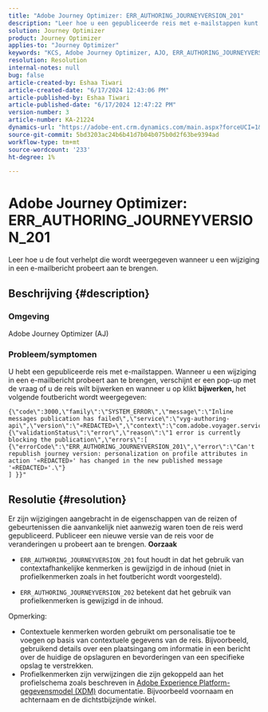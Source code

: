 ```yaml
---
title: "Adobe Journey Optimizer: ERR_AUTHORING_JOURNEYVERSION_201"
description: "Leer hoe u een gepubliceerde reis met e-mailstappen kunt reproduceren."
solution: Journey Optimizer
product: Journey Optimizer
applies-to: "Journey Optimizer"
keywords: "KCS, Adobe Journey Optimizer, AJO, ERR_AUTHORING_JOURNEYVERSION_201, trip not published"
resolution: Resolution
internal-notes: null
bug: false
article-created-by: Eshaa Tiwari
article-created-date: "6/17/2024 12:43:06 PM"
article-published-by: Eshaa Tiwari
article-published-date: "6/17/2024 12:47:22 PM"
version-number: 3
article-number: KA-21224
dynamics-url: "https://adobe-ent.crm.dynamics.com/main.aspx?forceUCI=1&pagetype=entityrecord&etn=knowledgearticle&id=1e8fe522-a72c-ef11-840a-6045bd029b18"
source-git-commit: 5bd3203ac24b6b41d7b04b075b0d2f63be9394ad
workflow-type: tm+mt
source-wordcount: '233'
ht-degree: 1%

---
```


# Adobe Journey Optimizer: ERR_AUTHORING_JOURNEYVERSION_201


Leer hoe u de fout verhelpt die wordt weergegeven wanneer u een wijziging in een e-mailbericht probeert aan te brengen.

## Beschrijving {#description}


### <b>Omgeving</b>

Adobe Journey Optimizer (AJ)

### <b>Probleem/symptomen</b>

U hebt een gepubliceerde reis met e-mailstappen. Wanneer u een wijziging in een e-mailbericht probeert aan te brengen, verschijnt er een pop-up met de vraag of u de reis wilt bijwerken en wanneer u op klikt <b>bijwerken, </b>het volgende foutbericht wordt weergegeven:


```
{\"code\":3000,\"family\":\"SYSTEM_ERROR\",\"message\":\"Inline messages publication has failed\",\"service\":\"vyg-authoring-api\",\"version\":\"«REDACTED»\",\"context\":\"com.adobe.voyager.service.authoring.restapis.v1_0.JourneyVersionsService:1864\",\"uid\":\"«REDACTED»\",\"extraInfo\":{\"validationStatus\":\"error\",\"reason\":\"1 error is currently blocking the publication\",\"errors\":[ 
{\"errorCode\":\"ERR_AUTHORING_JOURNEYVERSION_201\",\"error\":\"Can't republish journey version: personalization on profile attributes in action '«REDACTED»' has changed in the new published message '«REDACTED»'.\"}
] }}"
```



## Resolutie {#resolution}


Er zijn wijzigingen aangebracht in de eigenschappen van de reizen of gebeurtenissen die aanvankelijk niet aanwezig waren toen de reis werd gepubliceerd. Publiceer een nieuwe versie van de reis voor de veranderingen u probeert aan te brengen.
<b>Oorzaak</b>
- `ERR_AUTHORING_JOURNEYVERSION_201` fout houdt in dat het gebruik van contextafhankelijke kenmerken is gewijzigd in de inhoud (niet in profielkenmerken zoals in het foutbericht wordt voorgesteld).


- `ERR_AUTHORING_JOURNEYVERSION_202` betekent dat het gebruik van profielkenmerken is gewijzigd in de inhoud.


Opmerking:

- Contextuele kenmerken worden gebruikt om personalisatie toe te voegen op basis van contextuele gegevens van de reis. Bijvoorbeeld, gebruikend details over een plaatsingang om informatie in een bericht over de huidige de opslaguren en bevorderingen van een specifieke opslag te verstrekken.
- Profielkenmerken zijn verwijzingen die zijn gekoppeld aan het profielschema zoals beschreven in [Adobe Experience Platform-gegevensmodel (XDM)](https://experienceleague.adobe.com/docs/experience-platform/xdm/home.html?lang=nl) documentatie. Bijvoorbeeld voornaam en achternaam en de dichtstbijzijnde winkel.


